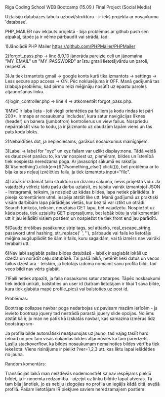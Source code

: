 Riga Coding School WEB Bootcamp (15.09.) Final Project (Social Media)

Uztaisīju datubāzes tabulu uzbūvi/struktūru - ir iekš projekta ar nosaukumu 'database'.

PHP_MAILER nav iekļauts projektā - bija problēmas ar github push sen atpakaļ, tāpēc ja ir vēlme pārbaudīt vai strādā, tad: 

1)Jānolādē PHP Mailer https://github.com/PHPMailer/PHPMailer 

2)forgot_pass.php -> line 8,9,10 jānorāda pareizie ceļi un jānomaina "MY_EMAIL" un "MY_PASSWORD" ar īstu gmail lietotājvārdu un paroli, respektīvi. 

3)Ja tiek izmantots gmail -> google konts kurš tika izmantots -> settings -> Less secure app access -> ON. Pēc noklusējuma ir OFF. Manā gadījumā tas izlaboja problēmu, 
kad pirmo reizi mēģināju nosūtīt uz epastu paroles atjaunošanas linku. 

4)login_controller.php -> line 4 -> atkomentēt forgot_pass.php.

1)MVC ir laba lieta - ļoti viegli orientēties pa failiem ja kodu rindas iet pāri 200+. Ir mape ar nosaukumu 'includes', kura satur navigācijas līknes (header) un banera (jumbotron) kontrolierus un view failus. Nospriedu nepārrakstīt visu to kodu, ja ir jāizmanto uz daudzām lapām viens un tas pats koda bloks.

2)Nebaidīties dot, ja nepieciešams, garākus nosaukumus mainīgajiem.

3)Label -> label for "xyz" un xyz failam var uzlikt display:none. Tādā veidā es daudzviet panācu to, ka var nospiest uz, piemēram, bildes un īstenībā tiek nospiesta neredzama poga. Ar javascript sākumā es rakstīju $('#something').click(e=>{$('#something_else').click()}), bet problēma ar to bija ka tas neļauj izvēlēties failu, ja tiek izmantots input="file".

4)Labāk ir izdomāt failu struktūru un dizainu sākumā, nevis projekta vidū. Ja vajadzētu vēlreiz tādu pašu darbu uztaisīt, es taisītu vairāk izmantojot JSON - Instagramā, 
teiksim, ja nospiež uz kādas bildes, lapa netiek pārlādēta. Ir pieeja komentāriem utml. iespēja atstāt like utt. Manā gadījumā uz praktiski visām darbībām lapa pārlādējas 
vietās, kur bez tā var iztikt un otrādi. Search funkcija, teiksim, neuztaisa GET lapu, bet vajadzētu. Nospiežot uz kāda posta, tiek uztaisīts GET pieprasījums, bet labāk būtu ja visi komentāri utt ir jau ielādēti visiem postiem un nospiežot tie tiek front end jau parādīti.

5)Daudz drošības pasākumu: strip tags, sql attacks, real_escape_string, password utml hashing, str_replace(' ', ''), pārbaude vai fails ko lietotājs mēģina augšuplādēt tie
šām ir fails, kuru sagaidām, vai tā izmērs nav vairāki terabaiti utt.

6)Nav labi saglabāt pašas bildes datubāzē - labāk ir saglabāt lokāli uz dzelža un norādīt ceļu datubāzē. Tai pašā laikā, netērēt lieki datus un vecos failus dzēst ārā - 
teiskim, ja lietotājs izdomā nomainīt savu profila bildi, tad veco bildi nav vērts glabāt.

7)Faili netiek atpazīti, ja faila nosaukums satur atstarpes. Tāpēc noskaukumi tiek iedoti unikāli, balstoties un user id (katram lietotājam ir tikai 1 sava bilde, kura tiek glabāta mapē profile_pics) vai balstoties uz post id. 

Problēmas:

Bootrsap collapse navbar poga nedarbojas uz pavisam mazām ierīcēm - ja ievieto bootrsap jquery tad nestrādā parastā jquery slide opcijas. Nolēmu atstāt kā ir, jo man ne
patīk kā izskatās navbar, kas samazina izmērus līdz bootstrap sm- 

Ja profila bilde automātiski neatjaunojas uz jauno, tad vajag tasiīt hard reload un pēc tam visas nākamās bildes atjaunosies kā tam paredzēts. Lasīju stackoverflow, ka bildes nosaukumam nemainoties bildes vērtība tiek iekešota. Viens risinājums ir pielikt ?ver=1,2,3 utt. kas liktu lapai ielādēties no jauna.

Random komentārs: 

Translācijas laikā man neizdevās nodemonstrēt ka nav iespējams piekļū bildei, ja ir noņemta redzamība - aizejot uz linku bildīte tāpat atvērās. Tā tam bija jānotiek, jo es nebiju izlogojies no profila un iegājis kādā citā, svešā profilā. Pašam lietotājam IR piekļuve saviem neredzamajiem postiem
